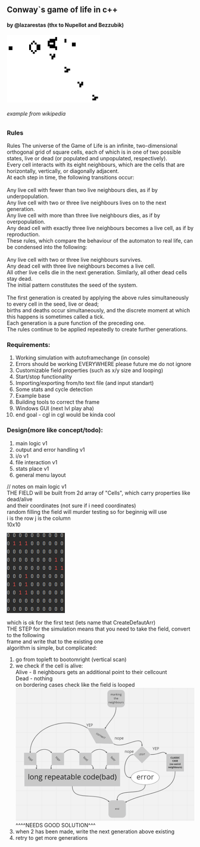 <h2> Conway`s game of life in c++</h2>
<h4>by @lazarestas (thx to Nupellot and Bezzubik)</h4>

![Gospers_glider_gun.gif](crap/Gospers_glider_gun.gif)
<h6>example from wikipedia</h6>
<h3>Rules</h3>
Rules
The universe of the Game of Life is an infinite, two-dimensional orthogonal grid of square cells,
each of which is in one of two possible states, live or dead (or populated and unpopulated, respectively).<br> 
Every cell interacts with its eight neighbours, which are the cells that are horizontally, vertically, or diagonally adjacent. <br>
At each step in time, the following transitions occur:<br>
<br>
Any live cell with fewer than two live neighbours dies, as if by underpopulation.<br>
Any live cell with two or three live neighbours lives on to the next generation.<br>
Any live cell with more than three live neighbours dies, as if by overpopulation.<br>
Any dead cell with exactly three live neighbours becomes a live cell, as if by reproduction.<br>
These rules, which compare the behaviour of the automaton to real life, can be condensed into the following:<br>
<br>
Any live cell with two or three live neighbours survives.<br>
Any dead cell with three live neighbours becomes a live cell.<br>
All other live cells die in the next generation. Similarly, all other dead cells stay dead.<br>
The initial pattern constitutes the seed of the system. <br>
<br>
The first generation is created by applying the above rules simultaneously to every cell in the seed, live or dead; <br>
births and deaths occur simultaneously, and the discrete moment at which this happens is sometimes called a tick.<br>
Each generation is a pure function of the preceding one. <br>
The rules continue to be applied repeatedly to create further generations.

[//]: # (![img.png]&#40;crap/img.png&#41;)

<h3>Requirements:</h3>

1. Working simulation with autoframechange (in console)
2. Errors should be working EVERYWHERE please future me do not ignore
3. Customizable field properties (such as x/y size and looping)
4. Start/stop functionality 
5. Importing/exporting from/to text file (and input standart)
6. Some stats and cycle detection
7. Example base
8. Building tools to correct the frame
9. Windows GUI (next lvl play aha)
10. end goal - cgl in cgl would be kinda cool

<h3> Design(more like concept/todo):</h3>

1. main logic v1
2. output and error handling v1
3. i/o v1
4. file interaction v1
5. stats place v1
6. general menu layout

//
notes on main logic v1 <br>
THE FIELD will be built from 2d array of "Cells", which carry properties like dead/alive <br>
and their coordinates (not sure if i need coordinates) <br>
random filling the field will murder testing so for beginnig will use <br>
i is the row j is the column <br>
10x10 <br>

![img_1.png](crap/img_1.png) <br>

which is ok for the first test (lets name that CreateDefautArr)  <br>
THE STEP for the simulation means that you need to take the field, convert to the following <br>
frame and write that to the existing one <br>
algorithm is simple, but complicated:
1. go from topleft to bootomright (vertical scan)
2. we check if the cell is alive: <br>
Alive - 8 neighbours gets an additional point to their cellcount<br>
Dead - nothing<br>
on bordering cases check like the field is looped <br>
![img_1.png](crap/upvotechart.png)
^^^^NEEDS GOOD SOLUTION^^^
3. when 2 has been made, write the next generation above
existing
4. retry to get more generations
